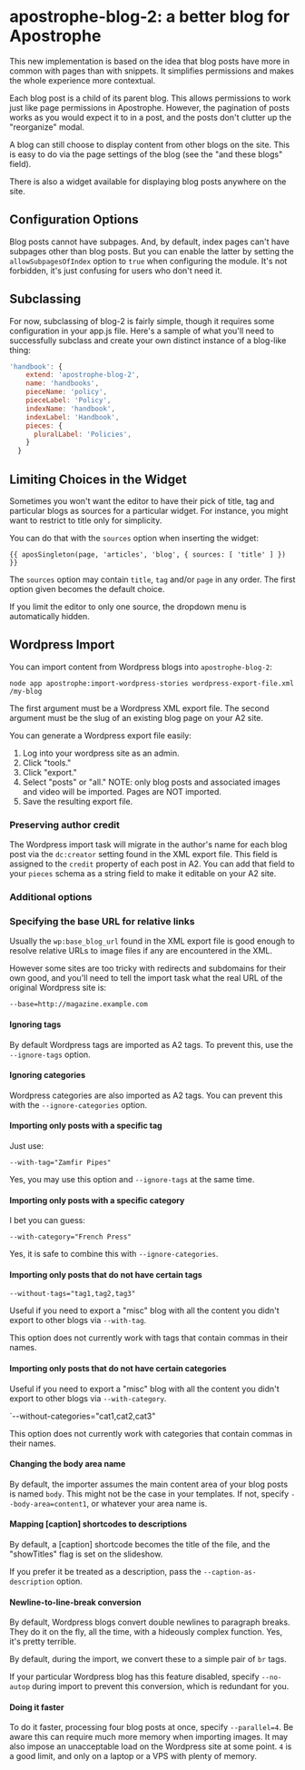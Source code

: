 # apostrophe-blog-2: a better blog for Apostrophe

This new implementation is based on the idea that blog posts have more in common with pages than with snippets. It simplifies permissions and makes the whole experience more contextual.

Each blog post is a child of its parent blog. This allows permissions to work just like page permissions in Apostrophe. However, the pagination of posts works as you would expect it to in a post, and the posts don't clutter up the "reorganize" modal.

A blog can still choose to display content from other blogs on the site. This is easy to do via the page settings of the blog (see the "and these blogs" field).

There is also a widget available for displaying blog posts anywhere on the site.

## Configuration Options

Blog posts cannot have subpages. And, by default, index pages can't have subpages other than blog posts. But you can enable the latter by setting the `allowSubpagesOfIndex` option to `true` when configuring the module. It's not forbidden, it's just confusing for users who don't need it.

## Subclassing

For now, subclassing of blog-2 is fairly simple, though it requires some configuration in your app.js file. Here's a sample of what you'll need to successfully subclass and create your own distinct instance of a blog-like thing:

```JavaScript
'handbook': {
    extend: 'apostrophe-blog-2',
    name: 'handbooks',
    pieceName: 'policy',
    pieceLabel: 'Policy',
    indexName: 'handbook',
    indexLabel: 'Handbook',
    pieces: {
      pluralLabel: 'Policies',
    }
  }
```

## Limiting Choices in the Widget

Sometimes you won't want the editor to have their pick of title, tag and particular blogs as sources for a particular widget. For instance, you might want to restrict to title only for simplicity.

You can do that with the `sources` option when inserting the widget:

```markup
{{ aposSingleton(page, 'articles', 'blog', { sources: [ 'title' ] }) }}
```

The `sources` option may contain `title`, `tag` and/or `page` in any order. The first option given becomes the default choice.

If you limit the editor to only one source, the dropdown menu is automatically hidden.

## Wordpress Import

You can import content from Wordpress blogs into `apostrophe-blog-2`:

```
node app apostrophe:import-wordpress-stories wordpress-export-file.xml /my-blog
```

The first argument must be a Wordpress XML export file. The second argument must be the slug of an existing blog page on your A2 site.

You can generate a Wordpress export file easily:

1. Log into your wordpress site as an admin.
2. Click "tools."
3. Click "export."
4. Select "posts" or "all." NOTE: only blog posts and associated images and video will be imported. Pages are NOT imported.
5. Save the resulting export file.

### Preserving author credit

The Wordpress import task will migrate in the author's name for each blog post via the `dc:creator` setting found in the XML export file. This field is assigned to the `credit` property of each post in A2. You can add that field to your `pieces` schema as a string field to make it editable on your A2 site.

### Additional options

### Specifying the base URL for relative links

Usually the `wp:base_blog_url` found in the XML export file is good enough to resolve relative URLs to image files if any are encountered in the XML.

However some sites are too tricky with redirects and subdomains for their own good, and you'll need to tell the import task what the real URL of the original Wordpress site is:

`--base=http://magazine.example.com`

#### Ignoring tags

By default Wordpress tags are imported as A2 tags. To prevent this, use the `--ignore-tags` option.

#### Ignoring categories

Wordpress categories are also imported as A2 tags. You can prevent this with the `--ignore-categories` option.

#### Importing only posts with a specific tag

Just use:

`--with-tag="Zamfir Pipes"`

Yes, you may use this option and `--ignore-tags` at the same time.

#### Importing only posts with a specific category

I bet you can guess:

`--with-category="French Press"`

Yes, it is safe to combine this with `--ignore-categories`.

#### Importing only posts that do not have certain tags

`--without-tags="tag1,tag2,tag3"`

Useful if you need to export a "misc" blog with all the content you didn't export to other blogs via `--with-tag`.

This option does not currently work with tags that contain
commas in their names.

#### Importing only posts that do not have certain categories

Useful if you need to export a "misc" blog with all the content you didn't export to other blogs via `--with-category`.

`--without-categories="cat1,cat2,cat3"

This option does not currently work with categories that contain
commas in their names.

#### Changing the body area name

By default, the importer assumes the main content area of your blog posts is named `body`. This might not be the case in your templates. If not, specify `--body-area=content1`, or whatever your area name is.

#### Mapping [caption] shortcodes to descriptions

By default, a [caption] shortcode becomes the title of the file, and the "showTitles" flag is set on the slideshow.

If you prefer it be treated as a description, pass the `--caption-as-description` option.

#### Newline-to-line-break conversion

By default, Wordpress blogs convert double newlines to paragraph breaks. They do it on the fly, all the time, with a hideously complex function. Yes, it's pretty terrible.

By default, during the import, we convert these to a simple pair of `br` tags.

If your particular Wordpress blog has this feature disabled, specify `--no-autop` during import to prevent this conversion, which is redundant for you.

#### Doing it faster

To do it faster, processing four blog posts at once, specify `--parallel=4`. Be aware this can require much more memory when importing images. It may also impose an unacceptable load on the Wordpress site at some point. `4` is a good limit, and only on a laptop or a VPS with plenty of memory.
